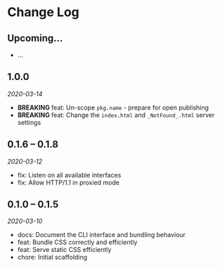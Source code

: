 # Change Log

## Upcoming...

- ... <!-- Add new lines here. Version number will be decided later -->

## 1.0.0

_2020-03-14_

- **BREAKING** feat: Un-scope `pkg.name` - prepare for open publishing
- **BREAKING** feat: Change the `index.html` and `_NotFound_.html` server
  settings

## 0.1.6 – 0.1.8

_2020-03-12_

- fix: Listen on all available interfaces
- fix: Allow HTTP/1.1 in proxied mode

## 0.1.0 – 0.1.5

_2020-03-10_

- docs: Document the CLI interface and bundling behaviour
- feat: Bundle CSS correctly and efficiently
- feat: Serve static CSS efficiently
- chore: Initial scaffolding
